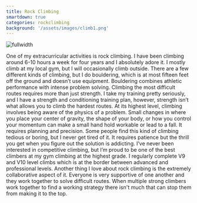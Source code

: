 ```yaml
---
title: Rock Climbing
smartdown: true
categories: rockclimbing
background: '/assets/images/climb1.png'
---
```



![fullwidth](https://youtu.be/7hS-McBaifs)

One of my extracurricular activities is rock climbing. I have been climbing around 6-10 hours a week for four years and I absolutely adore it. I mostly climb at my local gym, but I will occasionally climb outside. There are a few different kinds of climbing, but I do bouldering, which is at most fifteen feet off the ground and doesn’t use equipment. Bouldering combines athletic performance with intense problem solving. Climbing the most difficult routes requires more than just strength. I take my training pretty seriously, and I have a strength and conditioning training plan, however, strength isn’t what allows you to climb the hardest routes. At its highest level, climbing involves being aware of the physics of a problem. Small changes in where you place your center of gravity, the shape of your body, or how you control your momentum can make a small hand hold workable or lead to a fall. It requires planning and precision. Some people find this kind of climbing tedious or boring, but I never get tired of it.  It requires patience but the thrill you get when you figure out the solution is addicting.  I’ve never been interested in competitive climbing, but I’m proud to be one of the best climbers at my gym climbing at the highest grade. I regularly complete V9 and V10 level climbs which is at the border between advanced and professional levels. Another thing I love about rock climbing is the extremely collaborative aspect of it. Everyone is very supportive of one another and they work together to solve difficult routes. When multiple strong climbers work together to find a working strategy there isn't much that can stop them from making it to the top.


